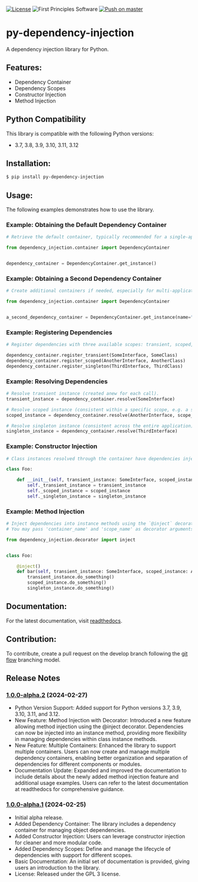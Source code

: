 [![License](https://img.shields.io/badge/License-GPLv3-blue.svg)](https://www.gnu.org/licenses/gpl-3.0.html)
![First Principles Software](https://img.shields.io/badge/Powered_by-First_Principles_Software-blue)
[![Push on master](https://github.com/runemalm/py-dependency-injection/actions/workflows/master.yml/badge.svg?branch=master)](https://github.com/runemalm/py-dependency-injection/actions/workflows/master.yml)

# py-dependency-injection

A dependency injection library for Python.

## Features:

- Dependency Container
- Dependency Scopes
- Constructor Injection
- Method Injection

## Python Compatibility

This library is compatible with the following Python versions:

- 3.7, 3.8, 3.9, 3.10, 3.11, 3.12
  
## Installation:
  
```bash
$ pip install py-dependency-injection
```

## Usage:

The following examples demonstrates how to use the library.

### Example: Obtaining the Default Dependency Container

```python
# Retrieve the default container, typically recommended for a single-application setup.

from dependency_injection.container import DependencyContainer


dependency_container = DependencyContainer.get_instance()
```

### Example: Obtaining a Second Dependency Container

```python
# Create additional containers if needed, especially for multi-application scenarios.

from dependency_injection.container import DependencyContainer


a_second_dependency_container = DependencyContainer.get_instance(name="a_second_dependency_container")
```

### Example: Registering Dependencies

```python
# Register dependencies with three available scopes: transient, scoped, or singleton.

dependency_container.register_transient(SomeInterface, SomeClass)
dependency_container.register_scoped(AnotherInterface, AnotherClass)
dependency_container.register_singleton(ThirdInterface, ThirdClass)
```

### Example: Resolving Dependencies

```python
# Resolve transient instance (created anew for each call).
transient_instance = dependency_container.resolve(SomeInterface)

# Resolve scoped instance (consistent within a specific scope, e.g. a scope for the application action being run).
scoped_instance = dependency_container.resolve(AnotherInterface, scope_name="application_action_scope")

# Resolve singleton instance (consistent across the entire application).
singleton_instance = dependency_container.resolve(ThirdInterface)
```

### Example: Constructor Injection

```python
# Class instances resolved through the container have dependencies injected into their constructors.

class Foo:

    def __init__(self, transient_instance: SomeInterface, scoped_instance: AnotherInterface, singleton_instance: ThirdInterface):
        self._transient_instance = transient_instance
        self._scoped_instance = scoped_instance
        self._singleton_instance = singleton_instance
```

### Example: Method Injection

```python
# Inject dependencies into instance methods using the `@inject` decorator.
# You may pass 'container_name' and 'scope_name' as decorator arguments.

from dependency_injection.decorator import inject


class Foo:

    @inject()
    def bar(self, transient_instance: SomeInterface, scoped_instance: AnotherInterface, singleton_instance: ThirdInterface):
        transient_instance.do_something()
        scoped_instance.do_something()
        singleton_instance.do_something()
```

## Documentation:
  
For the latest documentation, visit [readthedocs](https://py-dependency-injection.readthedocs.io/en/latest/).

## Contribution:

To contribute, create a pull request on the develop branch following the [git flow](https://nvie.com/posts/a-successful-git-branching-model/) branching model.
  
## Release Notes

### [1.0.0-alpha.2](https://github.com/runemalm/py-dependency-injection/releases/tag/v1.0.0-alpha.2) (2024-02-27)

- Python Version Support: Added support for Python versions 3.7, 3.9, 3.10, 3.11, and 3.12.
- New Feature: Method Injection with Decorator: Introduced a new feature allowing method injection using the @inject decorator. Dependencies can now be injected into an instance method, providing more flexibility in managing dependencies within class instance methods.
- New Feature: Multiple Containers: Enhanced the library to support multiple containers. Users can now create and manage multiple dependency containers, enabling better organization and separation of dependencies for different components or modules.
- Documentation Update: Expanded and improved the documentation to include details about the newly added method injection feature and additional usage examples. Users can refer to the latest documentation at readthedocs for comprehensive guidance.

### [1.0.0-alpha.1](https://github.com/runemalm/py-dependency-injection/releases/tag/v1.0.0-alpha.1) (2024-02-25)

- Initial alpha release.
- Added Dependency Container: The library includes a dependency container for managing object dependencies.
- Added Constructor Injection: Users can leverage constructor injection for cleaner and more modular code.
- Added Dependency Scopes: Define and manage the lifecycle of dependencies with support for different scopes.
- Basic Documentation: An initial set of documentation is provided, giving users an introduction to the library.
- License: Released under the GPL 3 license.
